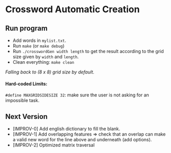 # Crossword Automatic Creation

## Run program
- Add words in `mylist.txt`.
- Run `make` (or `make debug`)
- Run `./crosswordGen width length` to get the result according to the grid size given by `width` and `length`.
- Clean everything: `make clean`

_Falling back to (8 x 8) grid size by default._

#### Hard-coded Limits:
`#define MAXGRIDSIDESIZE 32`: make sure the user is not asking for an impossible task.

## Next Version
- [IMPROV-0] Add english dictionary to fill the blank.
- [IMPROV-1] Add overlapping features => check that an overlap can make a valid new word for the line above and underneath (add options).
- [IMPROV-2] Optimized matrix traversal
